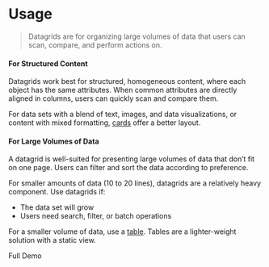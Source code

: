 # Usage

> Datagrids are for organizing large volumes of data that users can scan, compare, and perform actions on.

#### For Structured Content

Datagrids work best for structured, homogeneous content, where each object has the same attributes. When common attributes are directly aligned in columns, users can quickly scan and compare them.

For data sets with a blend of text, images, and data visualizations, or content with mixed formatting, [cards](/documentation/datagrid/cards) offer a better layout.

#### For Large Volumes of Data

A datagrid is well-suited for presenting large volumes of data that don’t fit on one page. Users can filter and sort the data according to preference.

For smaller amounts of data (10 to 20 lines), datagrids are a relatively heavy component. Use datagrids if:

* The data set will grow
* Users need search, filter, or batch operations

For a smaller volume of data, use a [table](/documentation/datagrid/tables). Tables are a lighter-weight solution with a static view.

Full Demo
